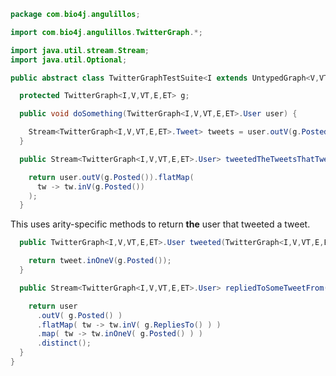 
```java
package com.bio4j.angulillos;

import com.bio4j.angulillos.TwitterGraph.*;

import java.util.stream.Stream;
import java.util.Optional;

public abstract class TwitterGraphTestSuite<I extends UntypedGraph<V,VT,E,ET>,V,VT,E,ET> {

  protected TwitterGraph<I,V,VT,E,ET> g;

  public void doSomething(TwitterGraph<I,V,VT,E,ET>.User user) {

    Stream<TwitterGraph<I,V,VT,E,ET>.Tweet> tweets = user.outV(g.Posted());
  }

  public Stream<TwitterGraph<I,V,VT,E,ET>.User> tweetedTheTweetsThatTweeted(TwitterGraph<I,V,VT,E,ET>.User user) {

    return user.outV(g.Posted()).flatMap(
      tw -> tw.inV(g.Posted())
    );
  }
```


This uses arity-specific methods to return **the** user that tweeted a tweet.


```java
  public TwitterGraph<I,V,VT,E,ET>.User tweeted(TwitterGraph<I,V,VT,E,ET>.Tweet tweet) {

    return tweet.inOneV(g.Posted());
  }

  public Stream<TwitterGraph<I,V,VT,E,ET>.User> repliedToSomeTweetFrom(TwitterGraph<I,V,VT,E,ET>.User user) {

    return user
      .outV( g.Posted() )
      .flatMap( tw -> tw.inV( g.RepliesTo() ) )
      .map( tw -> tw.inOneV( g.Posted() ) )
      .distinct();
  }
}

```




[test/java/com/bio4j/angulillos/TwitterGraph.java]: TwitterGraph.java.md
[test/java/com/bio4j/angulillos/TwitterGraphTestSuite.java]: TwitterGraphTestSuite.java.md
[main/java/com/bio4j/angulillos/TypedElement.java]: ../../../../../main/java/com/bio4j/angulillos/TypedElement.java.md
[main/java/com/bio4j/angulillos/UntypedGraph.java]: ../../../../../main/java/com/bio4j/angulillos/UntypedGraph.java.md
[main/java/com/bio4j/angulillos/TypedEdgeIndex.java]: ../../../../../main/java/com/bio4j/angulillos/TypedEdgeIndex.java.md
[main/java/com/bio4j/angulillos/TypedVertex.java]: ../../../../../main/java/com/bio4j/angulillos/TypedVertex.java.md
[main/java/com/bio4j/angulillos/TypedEdge.java]: ../../../../../main/java/com/bio4j/angulillos/TypedEdge.java.md
[main/java/com/bio4j/angulillos/TypedVertexIndex.java]: ../../../../../main/java/com/bio4j/angulillos/TypedVertexIndex.java.md
[main/java/com/bio4j/angulillos/conversions.java]: ../../../../../main/java/com/bio4j/angulillos/conversions.java.md
[main/java/com/bio4j/angulillos/TypedVertexQuery.java]: ../../../../../main/java/com/bio4j/angulillos/TypedVertexQuery.java.md
[main/java/com/bio4j/angulillos/TypedGraph.java]: ../../../../../main/java/com/bio4j/angulillos/TypedGraph.java.md
[main/java/com/bio4j/angulillos/TypedElementIndex.java]: ../../../../../main/java/com/bio4j/angulillos/TypedElementIndex.java.md
[main/java/com/bio4j/angulillos/Property.java]: ../../../../../main/java/com/bio4j/angulillos/Property.java.md